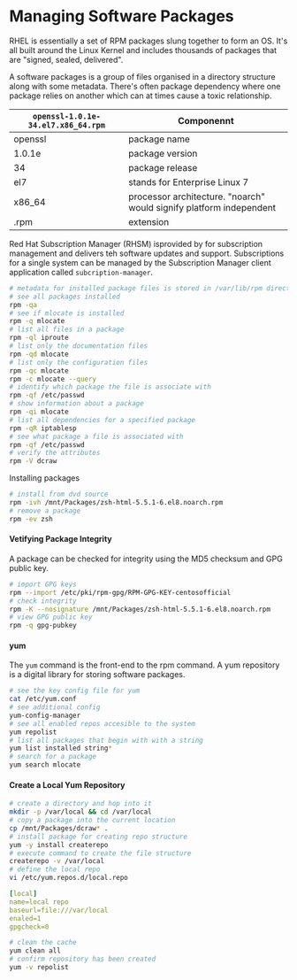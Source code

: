 # Managing Software Packages

RHEL is essentially a set of RPM packages slung together to form an OS. It's all built around the Linux Kernel and includes thousands of packages that are "signed, sealed, delivered".

A software packages is a group of files organised in a directory structure along with some metadata. There's often package dependency where one package relies on another which can at times cause a toxic relationship. 

| `openssl-1.0.1e-34.el7.x86_64.rpm` | Componennt | 
| --- | --- |
| openssl | package name |
| 1.0.1e | package version |
| 34 | package release |
| el7 | stands for Enterprise Linux 7 |
| x86_64 | processor architecture. "noarch" would signify platform independent |
| .rpm | extension  |

Red Hat Subscription Manager (RHSM) isprovided by for subscription management and delivers teh software updates and support. Subscriptions for a single system can be managed by the Subscription Manager client application called `subcription-manager`. 

```bash
# metadata for installed package files is stored in /var/lib/rpm directory
# see all packages installed
rpm -qa
# see if mlocate is installed 
rpm -q mlocate
# list all files in a package
rpm -ql iproute
# list only the documentation files
rpm -qd mlocate
# list only the configuration files
rpm -qc mlocate
rpm -c mlocate --query
# identify which package the file is associate with 
rpm -qf /etc/passwd
# show information about a package
rpm -qi mlocate
# list all dependencies for a specified package
rpm -qR iptablesp
# see what package a file is associated with 
rpm -qf /etc/passwd
# verify the attributes
rpm -V dcraw
```

Installing packages

```bash
# install from dvd source 
rpm -ivh /mnt/Packages/zsh-html-5.5.1-6.el8.noarch.rpm
# remove a package
rpm -ev zsh
```

#### Vetifying Package Integrity


A package can be checked for integrity using the MD5 checksum and GPG public key. 

```bash
# import GPG keys
rpm --import /etc/pki/rpm-gpg/RPM-GPG-KEY-centosofficial
# check integrity 
rpm -K --nosignature /mnt/Packages/zsh-html-5.5.1-6.el8.noarch.rpm
# view GPG public key
rpm -q gpg-pubkey
```

#### yum

The `yum` command is the front-end to the rpm command. A yum repository is a digital library for storing software packages. 

```bash
# see the key config file for yum
cat /etc/yum.conf
# see additional config
yum-config-manager
# see all enabled repos accesible to the system
yum repolist
# list all packages that begin with with a string
yum list installed string*
# search for a package
yum search mlocate
```

#### Create a Local Yum Repository

```bash
# create a directory and hop into it
mkdir -p /var/local && cd /var/local
# copy a package into the current location
cp /mnt/Packages/dcraw* .
# install package for creating repo structure
yum -y install createrepo
# execute command to create the file structure 
createrepo -v /var/local
# define the local repo
vi /etc/yum.repos.d/local.repo
```

```yaml
[local]
name=local repo
baseurl=file:///var/local
enaled=1
gpgcheck=0
```

```bash
# clean the cache
yum clean all
# confirm repository has been created
yum -v repolist
```